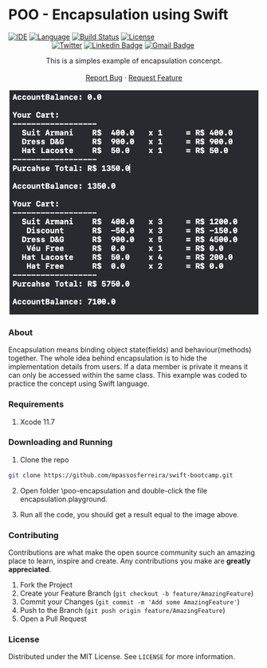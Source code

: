 # POO - Encapsulation using Swift

[![IDE](https://img.shields.io/badge/Xcode-11.7-blue.svg)](https://developer.apple.com/xcode/)
[![Language](https://img.shields.io/badge/swift-5-orange.svg)](https://swift.org)
[![Build Status](https://img.shields.io/badge/build-passing-green)](https://img.shields.io/badge/build-passing-green)
[![License](https://img.shields.io/github/license/Clean-Swift/CleanStore.svg)](LICENSE)
&nbsp; &nbsp; &nbsp; &nbsp; &nbsp; &nbsp; &nbsp; &nbsp; &nbsp; &nbsp; &nbsp; &nbsp; &nbsp; &nbsp; &nbsp; &nbsp; &nbsp; &nbsp; &nbsp;&nbsp; &nbsp; &nbsp;
&nbsp; &nbsp; &nbsp; &nbsp; &nbsp; &nbsp; &nbsp; &nbsp; &nbsp; &nbsp; &nbsp; &nbsp; &nbsp; &nbsp; &nbsp; &nbsp; [![Twitter](https://img.shields.io/twitter/url/https/twitter.com/cloudposse.svg?style=social&label=Twitter)](https://twitter.com/mpassosferreira)
[![Linkedin Badge](https://img.shields.io/badge/-LinkedIn-blue?style=flat-square&logo=Linkedin&logoColor=white&link=https://www.linkedin.com/in/marciopassosferreira/)](https://www.linkedin.com/in/marciopassosferreira/)
[![Gmail Badge](https://img.shields.io/badge/-Gmail-c14438?style=flat-square&logo=Gmail&logoColor=white&link=mailto:marciopas@gmail.com)](mailto:marciopas@gmail.com)




<p align="center">
  <p align="center">
This is a simples example of encapsulation concenpt.
    <br />
    <br />
    <a href="https://github.com/mpassosferreira/KidsMakeMath/issues">Report Bug</a>
    ·
    <a href="https://github.com/mpassosferreira/KidsMakeMath/issues">Request Feature</a>
    <br />
    <br />
    <img src="poo-encapsulation.png" alt="POO - Inheritance" width="500" height="450">
  </p>
 </p>
  
### About 

Encapsulation means binding object state(fields) and behaviour(methods) together. The whole idea behind encapsulation is to hide the implementation details from users. If a data member is private it means it can only be accessed within the same class. This example was coded to practice the concept using Swift language.

### Requirements

1.  Xcode 11.7

### Downloading and Running

1.  Clone the repo
```sh
git clone https://github.com/mpassosferreira/swift-bootcamp.git
```
2. Open folder \poo-encapsulation and double-click the file encapsulation.playground.

3. Run all the code, you should get a result equal to the image above.

### Contributing

Contributions are what make the open source community such an amazing place to learn, inspire and create. Any contributions you make are **greatly appreciated**.

1. Fork the Project
2. Create your Feature Branch (`git checkout -b feature/AmazingFeature`)
3. Commit your Changes (`git commit -m 'Add some AmazingFeature'`)
4. Push to the Branch (`git push origin feature/AmazingFeature`)
5. Open a Pull Request

### License

Distributed under the MIT License. See `LICENSE` for more information.
 
 
[Twitter URL]: https://twitter.com/mpassosferreira
[linkedin-url]: https://linkedin.com/in/marciopassosferreira
